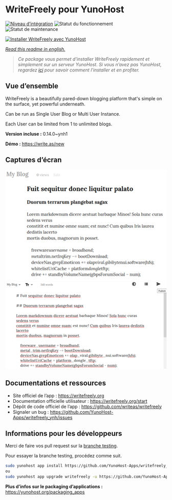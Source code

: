 <!--
N.B.: This README was automatically generated by https://github.com/YunoHost/apps/tree/master/tools/README-generator
It shall NOT be edited by hand.
-->

# WriteFreely pour YunoHost

[![Niveau d’intégration](https://dash.yunohost.org/integration/writefreely.svg)](https://dash.yunohost.org/appci/app/writefreely) ![Statut du fonctionnement](https://ci-apps.yunohost.org/ci/badges/writefreely.status.svg) ![Statut de maintenance](https://ci-apps.yunohost.org/ci/badges/writefreely.maintain.svg)

[![Installer WriteFreely avec YunoHost](https://install-app.yunohost.org/install-with-yunohost.svg)](https://install-app.yunohost.org/?app=writefreely)

*[Read this readme in english.](./README.md)*

> *Ce package vous permet d’installer WriteFreely rapidement et simplement sur un serveur YunoHost.
Si vous n’avez pas YunoHost, regardez [ici](https://yunohost.org/#/install) pour savoir comment l’installer et en profiter.*

## Vue d’ensemble

WriteFreely is a beautifully pared-down blogging platform that's simple on the surface, yet powerful underneath.

Can be run as Single User Blog or Multi User Instance.

Each User can be limited from 1 to unlimited blogs.

**Version incluse :** 0.14.0~ynh1

**Démo :** https://write.as/new

## Captures d’écran

![Capture d’écran de WriteFreely](./doc/screenshots/screenshots2.png)
![Capture d’écran de WriteFreely](./doc/screenshots/screenshots1.png)

## Documentations et ressources

* Site officiel de l’app : <https://writefreely.org>
* Documentation officielle utilisateur : <https://writefreely.org/start>
* Dépôt de code officiel de l’app : <https://github.com/writeas/writefreely>
* Signaler un bug : <https://github.com/YunoHost-Apps/writefreely_ynh/issues>

## Informations pour les développeurs

Merci de faire vos pull request sur la [branche testing](https://github.com/YunoHost-Apps/writefreely_ynh/tree/testing).

Pour essayer la branche testing, procédez comme suit.

``` bash
sudo yunohost app install https://github.com/YunoHost-Apps/writefreely_ynh/tree/testing --debug
ou
sudo yunohost app upgrade writefreely -u https://github.com/YunoHost-Apps/writefreely_ynh/tree/testing --debug
```

**Plus d’infos sur le packaging d’applications :** <https://yunohost.org/packaging_apps>